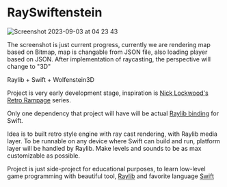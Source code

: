 # RaySwiftenstein
![Screenshot 2023-09-03 at 04 23 43](https://github.com/tornikegomareli/RaySwiftenstein/assets/24585160/51ddd272-40d8-4fea-b970-bdcf579e9407)

The screenshot is just current progress, currently we are rendering map based on Bitmap, map is changable from JSON file, also loading player based on JSON. 
After implementation of raycasting, the perspective will change to "3D"

Raylib + Swift + Wolfenstein3D

Project is very early development stage, inspiration is [Nick Lockwood's Retro Rampage](https://github.com/nicklockwood/RetroRampage) series.

Only one dependency that project will have will be actual [Raylib binding](https://github.com/STREGAsGate/Raylib) for Swift.

Idea is to built retro style engine with ray cast rendering, with Raylib media layer. 
To be runnable on any device where Swift can build and run, platform layer will be handled by Raylib.
Make levels and sounds to be as max customizable as possible.

Project is just side-project for educational purposes, to learn low-level game programming with beautiful tool, [Raylib](https://www.raylib.com/) and favorite language [Swift](https://github.com/apple/swift)
